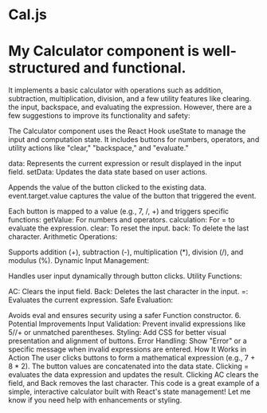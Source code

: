 # Cal.js

# My Calculator component is well-structured and functional.
  It implements a basic calculator with operations such as addition, subtraction, multiplication, division, and a few utility features like clearing. 
  the input, backspace, and evaluating the expression. However, there are a few suggestions to improve its functionality and safety:
  
The Calculator component uses the React Hook useState to manage the input and computation state.
It includes buttons for numbers, operators, and utility actions like "clear," "backspace," and "evaluate."

data: Represents the current expression or result displayed in the input field.
setData: Updates the data state based on user actions.

Appends the value of the button clicked to the existing data.
event.target.value captures the value of the button that triggered the event.

Each button is mapped to a value (e.g., 7, /, +) and triggers specific functions:
getValue: For numbers and operators.
calculation: For = to evaluate the expression.
clear: To reset the input.
back: To delete the last character.
Arithmetic Operations:

Supports addition (+), subtraction (-), multiplication (*), division (/), and modulus (%).
Dynamic Input Management:

Handles user input dynamically through button clicks.
Utility Functions:

AC: Clears the input field.
Back: Deletes the last character in the input.
=: Evaluates the current expression.
Safe Evaluation:

Avoids eval and ensures security using a safer Function constructor.
6. Potential Improvements
Input Validation:
Prevent invalid expressions like 5//+ or unmatched parentheses.
Styling:
Add CSS for better visual presentation and alignment of buttons.
Error Handling:
Show "Error" or a specific message when invalid expressions are entered.
How It Works in Action
The user clicks buttons to form a mathematical expression (e.g., 7 + 8 * 2).
The button values are concatenated into the data state.
Clicking = evaluates the data expression and updates the result.
Clicking AC clears the field, and Back removes the last character.
This code is a great example of a simple, interactive calculator built with React's state management! Let me know if you need help with enhancements or styling. 

